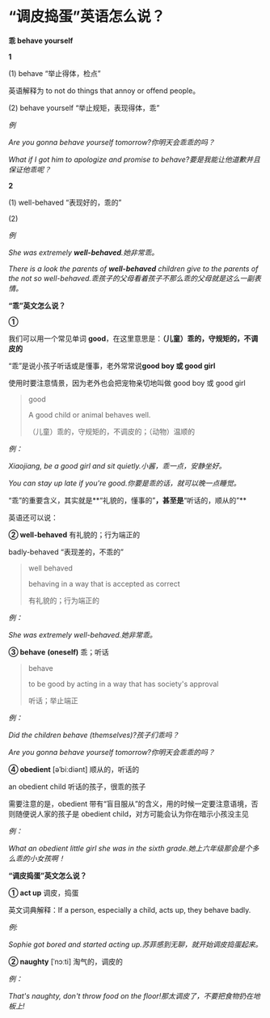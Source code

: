 # “调皮捣蛋”英语怎么说？

**乖 behave yourself**

**1**

(1) behave “举止得体，检点”

英语解释为 to not do things that annoy or offend people。

(2) behave yourself “举止规矩，表现得体，乖”

_例_

_Are you gonna behave yourself tomorrow?你明天会乖乖的吗？_

_What if I got him to apologize and promise to behave?要是我能让他道歉并且保证他乖呢？_

**2**

(1) well-behaved “表现好的，乖的”

(2)

_例_

_She was extremely **well-behaved**.她非常乖。_

_There is a look the parents of **well-behaved** children give to the parents of the not so well-behaved.乖孩子的父母看着孩子不那么乖的父母就是这么一副表情。_

**“乖”英文怎么说？**

**①**

我们可以用一个常见单词 **good**，在这里意思是：**（儿童）乖的，守规矩的，不调皮的**

“乖”是说小孩子听话或是懂事，老外常常说**good boy 或 good girl**

使用时要注意情景，因为老外也会把宠物亲切地叫做 good boy 或 good girl

> good
>
> A good child or animal behaves well.
>
> （儿童）乖的，守规矩的，不调皮的；（动物）温顺的

_例：_

_Xiaojiang, be a good girl and sit quietly.小酱，乖一点，安静坐好。_

_You can stay up late if you're good.你要是乖的话，就可以晚一点睡觉。_

“乖”的重要含义，其实就是**“礼貌的，懂事的”**，甚至是**“听话的，顺从的”**

英语还可以说：

**② well-behaved** 有礼貌的；行为端正的

badly-behaved “表现差的，不乖的”

> well behaved
>
> behaving in a way that is accepted as correct
>
> 有礼貌的；行为端正的

_例：_

_She was extremely well-behaved.她非常乖。_

**③ behave** **(oneself)** 乖；听话

> behave
>
> to be good by acting in a way that has society's approval
>
> 听话；举止端正

_例：_

_Did the children behave (themselves)?孩子们乖吗？_

_Are you gonna behave yourself tomorrow?你明天会乖乖的吗？_

**④ obedient** [əˈbiːdiənt] 顺从的，听话的

an obedient child 听话的孩子，很乖的孩子

需要注意的是，obedient 带有“盲目服从”的含义，用的时候一定要注意语境，否则随便说人家的孩子是 obedient child，对方可能会认为你在暗示小孩没主见

_例：_

_What an obedient little girl she was in the sixth grade.她上六年级那会是个多么乖的小女孩啊！_

**“调皮捣蛋”英文怎么说？**

**① act up** 调皮，捣蛋

英文词典解释：If a person, especially a child, acts up, they behave badly.

_例:_

_Sophie got bored and started acting up.苏菲感到无聊，就开始调皮捣蛋起来。_

**② naughty** [ˈnɔːti] 淘气的，调皮的

_例：_

_That's naughty, don't throw food on the floor!那太调皮了，不要把食物扔在地板上!_
